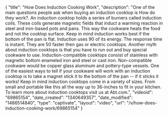 {
    "title": "How Does Induction Cooking Work",
    "description": "One of the main questions people ask when buying an induction cooktop is How do they work?.  An induction cooktop holds a series of burners called induction coils.  These coils generate magnetic fields that induct a warming reaction in steel and iron-based pots and pans.  This way the cookware heats the food and not the cooktop surface.  Keep in mind induction works best if the bottom of the pan is flat.  Induction uses 90 of its energy.  The response time is instant.  They are 50 faster then gas or electric cooktops.  Another myth about induction cooktops is that you have to run out and buy special cookware to use.  Induction-compatible cooktops consist of stainless with magnetic bottom enameled iron and steel or cast iron.  Non-compatible cookware would be copper glass aluminum and pottery-type vessels.  One of the easiest ways to tell if your cookware will work with an induction cooktop is to take a magnet stick it to the bottom of the pan -- if it sticks it works!  Keep in mind induction cooktops come in a variety of sizes.  From small and portable like this all the way up to 36-inches to fit in your kitchen.  To learn more about induction cooktops visit us at Abt.com.",
    "videoid": "69865154",
    "date_created": "1340649357",
    "date_modified": "1486514840",
    "type": "captivate",
    "layout": "video",
    "url": "\/v\/how-does-induction-cooking-work\/69865154"
}